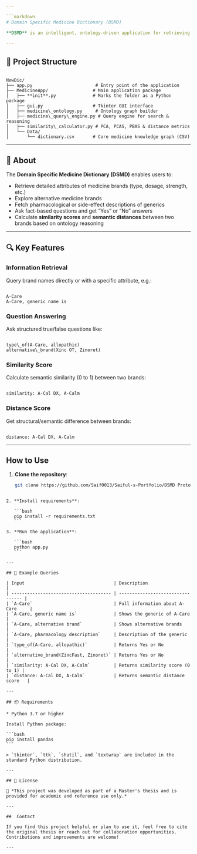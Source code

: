 ```yaml
---

```markdown
# Domain Specific Medicine Dictionary (DSMD)

**DSMD** is an intelligent, ontology-driven application for retrieving structured medicine information, answering factual queries, and measuring semantic similarity between brands. It was developed as part of a Master's thesis and is intended for use in healthcare, education, and intelligent AI systems.

---
```


## 📁 Project Structure

```

NewDic/
├── app.py                        # Entry point of the application
├── MedicineApp/                 # Main application package
│   ├── **init**.py              # Marks the folder as a Python package
│   ├── gui.py                   # Tkinter GUI interface
│   ├── medicine\_ontology.py     # Ontology graph builder
│   ├── medicine\_query\_engine.py # Query engine for search & reasoning
│   ├── similarity\_calculator.py # PCA, PCAS, PBAS & distance metrics
│   └── Data/
│       └── dictionary.csv       # Core medicine knowledge graph (CSV)

```

---

## 📖 About

The **Domain Specific Medicine Dictionary (DSMD)** enables users to:

- Retrieve detailed attributes of medicine brands (type, dosage, strength, etc.)
- Explore alternative medicine brands
- Fetch pharmacological or side-effect descriptions of generics
- Ask fact-based questions and get “Yes” or “No” answers
- Calculate **similarity scores** and **semantic distances** between two brands based on ontology reasoning

---

## 🔍 Key Features

### Information Retrieval
Query brand names directly or with a specific attribute, e.g.:
```

A-Care
A-Care, generic name is

```

### Question Answering
Ask structured true/false questions like:
```

type\_of(A-Care, allopathic)
alternative\_brand(Xinc OT, Zinoret)

```

### Similarity Score
Calculate semantic similarity (0 to 1) between two brands:
```

similarity: A-Cal DX, A-Calm

```

### Distance Score
Get structural/semantic difference between brands:
```

distance: A-Cal DX, A-Calm

````

---

##  How to Use

1. **Clone the repository**:
   ```bash
   git clone https://github.com/Saif0013/Saiful-s-Portfolio/DSMD Prototype.git
````

2. **Install requirements**:

   ```bash
   pip install -r requirements.txt
   ```

3. **Run the application**:

   ```bash
   python app.py
   ```

---

## 🧪 Example Queries

| Input                                  | Description                       |
| -------------------------------------- | --------------------------------- |
| `A-Care`                               | Full information about A-Care     |
| `A-Care, generic name is`              | Shows the generic of A-Care       |
| `A-Care, alternative brand`            | Shows alternative brands          |
| `A-Care, pharmacology description`     | Description of the generic        |
| `type_of(A-Care, allopathic)`          | Returns Yes or No                 |
| `alternative_brand(ZincFast, Zinoret)` | Returns Yes or No                 |
| `similarity: A-Cal DX, A-Calm`         | Returns similarity score (0 to 1) |
| `distance: A-Cal DX, A-Calm`           | Returns semantic distance score   |

---

## 📦 Requirements

* Python 3.7 or higher

Install Python package:

```bash
pip install pandas
```

> `tkinter`, `ttk`, `shutil`, and `textwrap` are included in the standard Python distribution.

---

## 📄 License

📘 *This project was developed as part of a Master's thesis and is provided for academic and reference use only.*

---

##  Contact

If you find this project helpful or plan to use it, feel free to cite the original thesis or reach out for collaboration opportunities. Contributions and improvements are welcome!

---



